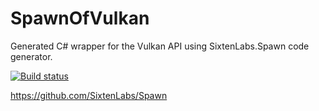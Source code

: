 # SpawnOfVulkan
Generated C# wrapper for the Vulkan API using SixtenLabs.Spawn code generator.

[![Build status](https://ci.appveyor.com/api/projects/status/mmuiyfsyup8aa55o?svg=true)](https://ci.appveyor.com/project/pglaspey/spawnofvulkan)

https://github.com/SixtenLabs/Spawn
